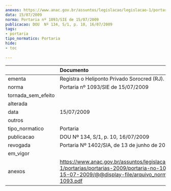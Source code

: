 ```yaml
---
anexos: https://www.anac.gov.br/assuntos/legislacao/legislacao-1/portarias/portarias-2009/portaria-no-1093-sie-de-15-07-2009/@@display-file/arquivo_norma/PA2009-1093.pdf
data: 15/07/2009
norma: Portaria nº 1093/SIE de 15/07/2009
publicacao: DOU  Nº 134, S/1, p. 10, 16/07/2009
tags:
- portaria
tipo_normatico: Portaria
hide: 
- toc 
 
---
```


|                    | Documento                                                                                                                                                         |
|:-------------------|:------------------------------------------------------------------------------------------------------------------------------------------------------------------|
| ementa             | Registra o Heliponto Privado Sorocred (RJ).                                                                                                                       |
| norma              | Portaria nº 1093/SIE de 15/07/2009                                                                                                                                |
| tornada_sem_efeito |                                                                                                                                                                   |
| alterada           |                                                                                                                                                                   |
| data               | 15/07/2009                                                                                                                                                        |
| outros             |                                                                                                                                                                   |
| tipo_normatico     | Portaria                                                                                                                                                          |
| publicacao         | DOU  Nº 134, S/1, p. 10, 16/07/2009                                                                                                                               |
| revogada           | Portaria Nº 1402/SIA, de 13 de junho de 2014                                                                                                                      |
| em_vigor           |                                                                                                                                                                   |
| anexos             | https://www.anac.gov.br/assuntos/legislacao/legislacao-1/portarias/portarias-2009/portaria-no-1093-sie-de-15-07-2009/@@display-file/arquivo_norma/PA2009-1093.pdf |
